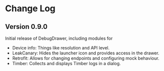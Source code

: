 Change Log
==========

Version 0.9.0
-------------

Initial release of DebugDrawer, including modules for
 - Device info: Things like resolution and API level.
 - LeakCanary: Hides the launcher icon and provides access in the drawer.
 - Retrofit: Allows for changing endpoints and configuring mock behaviour.
 - Timber: Collects and displays Timber logs in a dialog.
